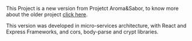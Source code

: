 This Project is a new version from Projetct Aroma&Sabor, to know more about the older project <a target="__blank" href='https://github.com/Angelo-Andrade/Static_Aroma_Sabor'>click here</a>.

This version was developed in micro-services architecture, with React and Express Frameworks, and cors, body-parse and crypt libraries.
